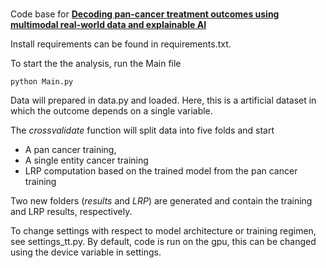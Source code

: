 # 
Code base for [**Decoding pan-cancer treatment outcomes using multimodal real-world data and explainable AI**](https://www.medrxiv.org/content/10.1101/2023.10.12.23296873v2)

Install requirements can be found in requirements.txt.

To start the the analysis, run the Main file


```
python Main.py
```

Data will prepared in data.py and loaded. Here, this is a artificial dataset in which the outcome depends on a single variable.

The *crossvalidate* function will split data into five folds and start

- A pan cancer training, 
- A single entity cancer training
- LRP computation based on the trained model from the pan cancer training

Two new folders (*results* and *LRP*) are generated and contain the training and LRP results, respectively.




To change settings with respect to model architecture or training regimen, see settings_tt.py. By default, code is run on the gpu, this can be changed using the device variable in settings.






